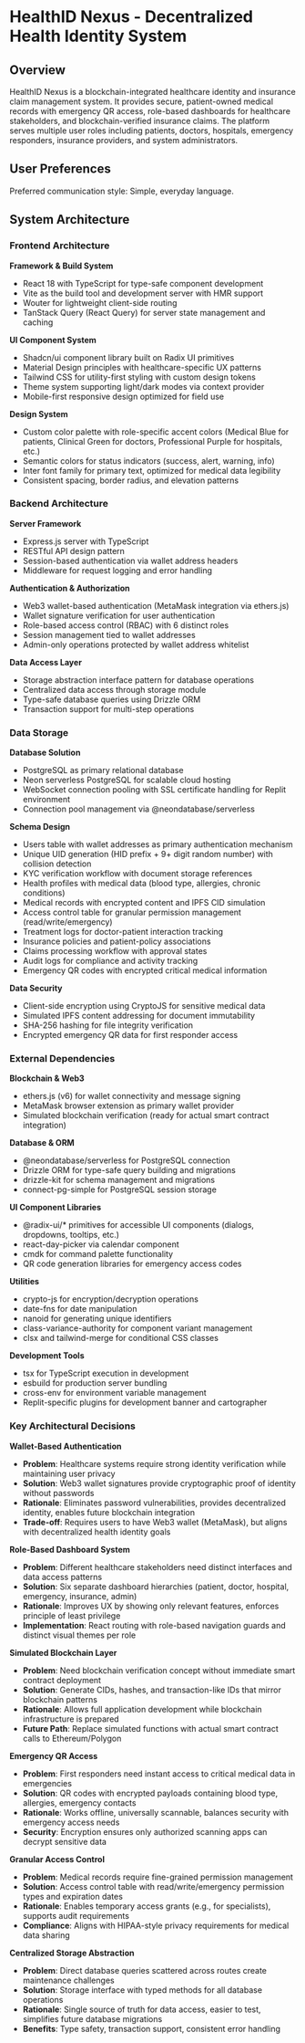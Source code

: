 # HealthID Nexus - Decentralized Health Identity System

## Overview

HealthID Nexus is a blockchain-integrated healthcare identity and insurance claim management system. It provides secure, patient-owned medical records with emergency QR access, role-based dashboards for healthcare stakeholders, and blockchain-verified insurance claims. The platform serves multiple user roles including patients, doctors, hospitals, emergency responders, insurance providers, and system administrators.

## User Preferences

Preferred communication style: Simple, everyday language.

## System Architecture

### Frontend Architecture

**Framework & Build System**
- React 18 with TypeScript for type-safe component development
- Vite as the build tool and development server with HMR support
- Wouter for lightweight client-side routing
- TanStack Query (React Query) for server state management and caching

**UI Component System**
- Shadcn/ui component library built on Radix UI primitives
- Material Design principles with healthcare-specific UX patterns
- Tailwind CSS for utility-first styling with custom design tokens
- Theme system supporting light/dark modes via context provider
- Mobile-first responsive design optimized for field use

**Design System**
- Custom color palette with role-specific accent colors (Medical Blue for patients, Clinical Green for doctors, Professional Purple for hospitals, etc.)
- Semantic colors for status indicators (success, alert, warning, info)
- Inter font family for primary text, optimized for medical data legibility
- Consistent spacing, border radius, and elevation patterns

### Backend Architecture

**Server Framework**
- Express.js server with TypeScript
- RESTful API design pattern
- Session-based authentication via wallet address headers
- Middleware for request logging and error handling

**Authentication & Authorization**
- Web3 wallet-based authentication (MetaMask integration via ethers.js)
- Wallet signature verification for user authentication
- Role-based access control (RBAC) with 6 distinct roles
- Session management tied to wallet addresses
- Admin-only operations protected by wallet address whitelist

**Data Access Layer**
- Storage abstraction interface pattern for database operations
- Centralized data access through storage module
- Type-safe database queries using Drizzle ORM
- Transaction support for multi-step operations

### Data Storage

**Database Solution**
- PostgreSQL as primary relational database
- Neon serverless PostgreSQL for scalable cloud hosting
- WebSocket connection pooling with SSL certificate handling for Replit environment
- Connection pool management via @neondatabase/serverless

**Schema Design**
- Users table with wallet addresses as primary authentication mechanism
- Unique UID generation (HID prefix + 9+ digit random number) with collision detection
- KYC verification workflow with document storage references
- Health profiles with medical data (blood type, allergies, chronic conditions)
- Medical records with encrypted content and IPFS CID simulation
- Access control table for granular permission management (read/write/emergency)
- Treatment logs for doctor-patient interaction tracking
- Insurance policies and patient-policy associations
- Claims processing workflow with approval states
- Audit logs for compliance and activity tracking
- Emergency QR codes with encrypted critical medical information

**Data Security**
- Client-side encryption using CryptoJS for sensitive medical data
- Simulated IPFS content addressing for document immutability
- SHA-256 hashing for file integrity verification
- Encrypted emergency QR data for first responder access

### External Dependencies

**Blockchain & Web3**
- ethers.js (v6) for wallet connectivity and message signing
- MetaMask browser extension as primary wallet provider
- Simulated blockchain verification (ready for actual smart contract integration)

**Database & ORM**
- @neondatabase/serverless for PostgreSQL connection
- Drizzle ORM for type-safe query building and migrations
- drizzle-kit for schema management and migrations
- connect-pg-simple for PostgreSQL session storage

**UI Component Libraries**
- @radix-ui/* primitives for accessible UI components (dialogs, dropdowns, tooltips, etc.)
- react-day-picker via calendar component
- cmdk for command palette functionality
- QR code generation libraries for emergency access codes

**Utilities**
- crypto-js for encryption/decryption operations
- date-fns for date manipulation
- nanoid for generating unique identifiers
- class-variance-authority for component variant management
- clsx and tailwind-merge for conditional CSS classes

**Development Tools**
- tsx for TypeScript execution in development
- esbuild for production server bundling
- cross-env for environment variable management
- Replit-specific plugins for development banner and cartographer

### Key Architectural Decisions

**Wallet-Based Authentication**
- **Problem**: Healthcare systems require strong identity verification while maintaining user privacy
- **Solution**: Web3 wallet signatures provide cryptographic proof of identity without passwords
- **Rationale**: Eliminates password vulnerabilities, provides decentralized identity, enables future blockchain integration
- **Trade-off**: Requires users to have Web3 wallet (MetaMask), but aligns with decentralized health identity goals

**Role-Based Dashboard System**
- **Problem**: Different healthcare stakeholders need distinct interfaces and data access patterns
- **Solution**: Six separate dashboard hierarchies (patient, doctor, hospital, emergency, insurance, admin)
- **Rationale**: Improves UX by showing only relevant features, enforces principle of least privilege
- **Implementation**: React routing with role-based navigation guards and distinct visual themes per role

**Simulated Blockchain Layer**
- **Problem**: Need blockchain verification concept without immediate smart contract deployment
- **Solution**: Generate CIDs, hashes, and transaction-like IDs that mirror blockchain patterns
- **Rationale**: Allows full application development while blockchain infrastructure is prepared
- **Future Path**: Replace simulated functions with actual smart contract calls to Ethereum/Polygon

**Emergency QR Access**
- **Problem**: First responders need instant access to critical medical data in emergencies
- **Solution**: QR codes with encrypted payloads containing blood type, allergies, emergency contacts
- **Rationale**: Works offline, universally scannable, balances security with emergency access needs
- **Security**: Encryption ensures only authorized scanning apps can decrypt sensitive data

**Granular Access Control**
- **Problem**: Medical records require fine-grained permission management
- **Solution**: Access control table with read/write/emergency permission types and expiration dates
- **Rationale**: Enables temporary access grants (e.g., for specialists), supports audit requirements
- **Compliance**: Aligns with HIPAA-style privacy requirements for medical data sharing

**Centralized Storage Abstraction**
- **Problem**: Direct database queries scattered across routes create maintenance challenges
- **Solution**: Storage interface with typed methods for all database operations
- **Rationale**: Single source of truth for data access, easier to test, simplifies future database migrations
- **Benefits**: Type safety, transaction support, consistent error handling